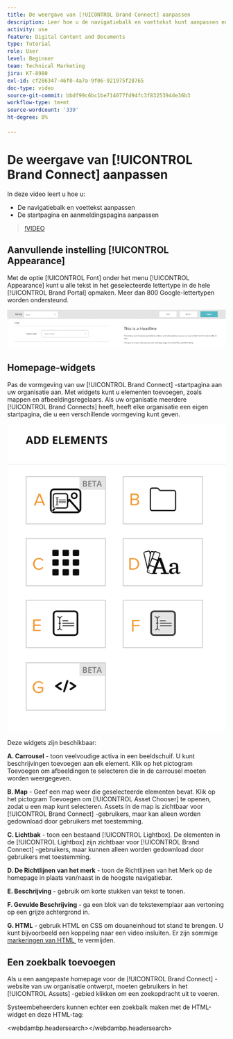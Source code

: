 ```yaml
---
title: De weergave van [!UICONTROL Brand Connect] aanpassen
description: Leer hoe u de navigatiebalk en voettekst kunt aanpassen en de startpagina en aanmeldingspagina kunt aanpassen in [!UICONTROL Brand Connect] for [!UICONTROL Workfront DAM] .
activity: use
feature: Digital Content and Documents
type: Tutorial
role: User
level: Beginner
team: Technical Marketing
jira: KT-8980
exl-id: cf286347-46f0-4a7a-9f06-921975f28765
doc-type: video
source-git-commit: bbdf99c6bc1be714077fd94fc3f8325394de36b3
workflow-type: tm+mt
source-wordcount: '339'
ht-degree: 0%

---
```


# De weergave van [!UICONTROL Brand Connect] aanpassen

In deze video leert u hoe u:

* De navigatiebalk en voettekst aanpassen
* De startpagina en aanmeldingspagina aanpassen

>[!VIDEO](https://video.tv.adobe.com/v/335242/?quality=12&learn=on&enablevpops=1)

## Aanvullende instelling [!UICONTROL Appearance]

Met de optie [!UICONTROL Font] onder het menu [!UICONTROL Appearance] kunt u alle tekst in het geselecteerde lettertype in de hele [!UICONTROL Brand Portal] opmaken. Meer dan 800 Google-lettertypen worden ondersteund.

![&#x200B; De optie [!UICONTROL Font] onder de menustijl [!UICONTROL Appearance] voor [!UICONTROL Brand Portal]](assets/02-brand-connect-appearance-font.png)

## Homepage-widgets

Pas de vormgeving van uw [!UICONTROL Brand Connect] -startpagina aan uw organisatie aan. Met widgets kunt u elementen toevoegen, zoals mappen en afbeeldingsregelaars. Als uw organisatie meerdere [!UICONTROL Brand Connects] heeft, heeft elke organisatie een eigen startpagina, die u een verschillende vormgeving kunt geven.

![&#x200B; het schermschot van A van beschikbare widgets voor uw [!UICONTROL Brand Connect] homepage &#x200B;](assets/03-brand-connect-home-page-widgets.png)

Deze widgets zijn beschikbaar:

**A. Carrousel** - toon veelvoudige activa in een beeldschuif. U kunt beschrijvingen toevoegen aan elk element. Klik op het pictogram Toevoegen om afbeeldingen te selecteren die in de carrousel moeten worden weergegeven.

**B. Map** - Geef een map weer die geselecteerde elementen bevat. Klik op het pictogram Toevoegen om [!UICONTROL Asset Chooser] te openen, zodat u een map kunt selecteren. Assets in de map is zichtbaar voor [!UICONTROL Brand Connect] -gebruikers, maar kan alleen worden gedownload door gebruikers met toestemming.

**C. Lichtbak** - toon een bestaand [!UICONTROL Lightbox]. De elementen in de [!UICONTROL Lightbox] zijn zichtbaar voor [!UICONTROL Brand Connect] -gebruikers, maar kunnen alleen worden gedownload door gebruikers met toestemming.

**D. De Richtlijnen van het merk** - toon de Richtlijnen van het Merk op de homepage in plaats van/naast in de hoogste navigatiebar.

**E. Beschrijving** - gebruik om korte stukken van tekst te tonen.

**F. Gevulde Beschrijving** - ga een blok van de tekstexemplaar aan vertoning op een grijze achtergrond in.

**G. HTML** - gebruik HTML en CSS om douaneinhoud tot stand te brengen. U kunt bijvoorbeeld een koppeling naar een video insluiten. Er zijn sommige [&#x200B; markeringen van HTML &#x200B;](https://www.damsuccess.com/hc/en-us/articles/206170043-Brand-Connect-Admin-Guide#html) te vermijden.

## Een zoekbalk toevoegen

Als u een aangepaste homepage voor de [!UICONTROL Brand Connect] -website van uw organisatie ontwerpt, moeten gebruikers in het [!UICONTROL Assets] -gebied klikken om een zoekopdracht uit te voeren.

Systeembeheerders kunnen echter een zoekbalk maken met de HTML-widget en deze HTML-tag:

&lt;webdambp.headersearch>&lt;/webdambp.headersearch>
